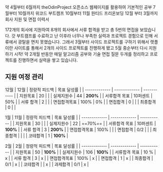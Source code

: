 약 4월부터 6월까지 theOdinProject 오픈소스 웹페이지를 활용하여 기본적인 공부
7월부터 10월까지 위코드 부트캠프
10월부터 11월 원티드 프리온보딩 
12월 부터 3월까지 회사 지원 및 면접 이력서 

172개의 회사에 지원하여 8개의 회사에서 서류 합격을 받고 총 5번의 면접을 보았습니다. 갓 부트캠프를 수료하고 난 이후라 너무나 부족한 실력과 프로젝트 경험으로 인해 서류에서 광탈을 면치 못했습니다. 그래서 3월부터 사이드 프로젝트를 구하기 위해서 랫플이란 사이트를 통해서 2개의 사이드 프로젝트를 진행하게 됐고 5월 중순부터 다시 지원하기 시작! 약 2개월 반동안 매일 알고리즘 공부와 기술 면접 질문 두개를 정리하고 프로젝트를 진행하면서 실력을 쌓고 있습니다. 



## 지원 여정 관리 

12월
| 12월   | 정량적 피드백 | 목표 달성률 |
| ------------- | ------------- | ----------- |
| 지원목표      |     20          |             |
| 실제지원수    |       44        |   **200%**      |
| 서류합격 목표 |      10퍼센트         |        50%         |
| 서류 합격     |      2        |             |
| 면접합격목표  |        100%       |      0%       |
| 면접합격      |       0        |             |
| 최종합격      |       0        |             |

1월
| 11월          | 정량적 피드백 | 목표 달성률 |
| ------------- | ------------- | ----------- |
| 지원목표      | 30            |             |
| 실제지원수    | 22            |    ==70%==         |
| 서류합격 목표 | 10퍼센트      |     **100%**        |
| 서류 합격     | 3             | **200%**    |
| 면접합격목표  | 100%          |             |
| 면접합격      |       0/2       |             |
| 최종합격      |               |             |
| 코테합격      | 1             | **100%**    |

2월
| 2월           | 정량적 피드백 | 목표 달성률 |
| ------------- | ------------- | ----------- |
| 지원목표      | 50            |    **100%**          |
| 실제지원수    | 106            | **100%**    |
| 서류합격 목표 | 10 %          |     x        |
| 서류 합격     | 3             |     x        |
| 면접합격목표  | 100%          |        x     |
| 면접합격      | 1             |      x       |
| 최종합격      | 0/1           |      x       |
| 코테합격      |               |      x       |
| 과제합격              |       0/1        |       x      |





